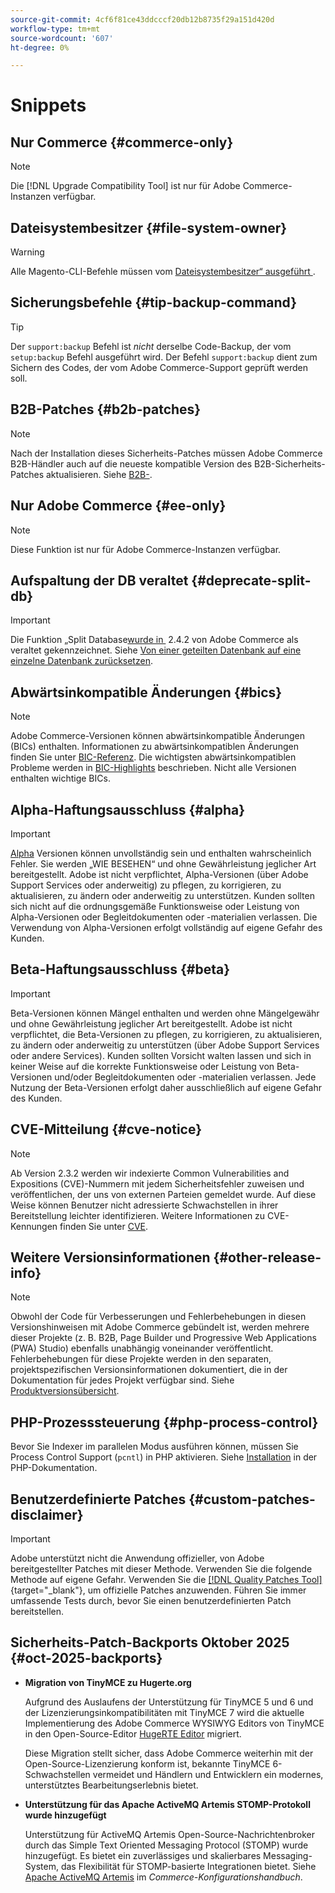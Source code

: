 ```yaml
---
source-git-commit: 4cf6f81ce43ddcccf20db12b8735f29a151d420d
workflow-type: tm+mt
source-wordcount: '607'
ht-degree: 0%

---
```

# Snippets

## Nur Commerce {#commerce-only}

>[!NOTE]
>
>Die [!DNL Upgrade Compatibility Tool] ist nur für Adobe Commerce-Instanzen verfügbar.

<!-- Configuration guide snippets -->

## Dateisystembesitzer {#file-system-owner}

>[!WARNING]
>
>Alle Magento-CLI-Befehle müssen vom [Dateisystembesitzer“ ausgeführt &#x200B;](/help/configuration/cli/config-cli.md#prerequisites).

## Sicherungsbefehle {#tip-backup-command}

>[!TIP]
>
>Der `support:backup` Befehl ist _nicht_ derselbe Code-Backup, der vom `setup:backup` Befehl ausgeführt wird. Der Befehl `support:backup` dient zum Sichern des Codes, der vom Adobe Commerce-Support geprüft werden soll.

## B2B-Patches {#b2b-patches}

>[!NOTE]
>
>Nach der Installation dieses Sicherheits-Patches müssen Adobe Commerce B2B-Händler auch auf die neueste kompatible Version des B2B-Sicherheits-Patches aktualisieren. Siehe [B2B-](https://experienceleague.adobe.com/de/docs/commerce-admin/b2b/release-notes).

## Nur Adobe Commerce {#ee-only}

>[!NOTE]
>
>Diese Funktion ist nur für Adobe Commerce-Instanzen verfügbar.

## Aufspaltung der DB veraltet {#deprecate-split-db}

>[!IMPORTANT]
>
>Die Funktion „Split Database[&#x200B; wurde in &#x200B;](https://community.magento.com/t5/Magento-DevBlog/Deprecation-of-Split-Database-in-Magento-Commerce/ba-p/465187?_ga=2.128934671.2024864496.1657558157-1596100530.1657558157) 2.4.2 von Adobe Commerce als veraltet gekennzeichnet. Siehe [Von einer geteilten Datenbank auf eine einzelne Datenbank zurücksetzen](/help/configuration/storage/revert-split-database.md).

<!-- End of Configuration guide snippets -->

## Abwärtsinkompatible Änderungen {#bics}

>[!NOTE]
>
>Adobe Commerce-Versionen können abwärtsinkompatible Änderungen (BICs) enthalten. Informationen zu abwärtsinkompatiblen Änderungen finden Sie unter [BIC-Referenz](https://developer.adobe.com/commerce/php/development/backward-incompatible-changes/reference/). Die wichtigsten abwärtsinkompatiblen Probleme werden in [BIC-Highlights](https://developer.adobe.com/commerce/php/development/backward-incompatible-changes/) beschrieben. Nicht alle Versionen enthalten wichtige BICs.

## Alpha-Haftungsausschluss {#alpha}

>[!IMPORTANT]
>
>[Alpha](/help/release/versioning-policy.md#alpha-patch-release) Versionen können unvollständig sein und enthalten wahrscheinlich Fehler. Sie werden „WIE BESEHEN“ und ohne Gewährleistung jeglicher Art bereitgestellt. Adobe ist nicht verpflichtet, Alpha-Versionen (über Adobe Support Services oder anderweitig) zu pflegen, zu korrigieren, zu aktualisieren, zu ändern oder anderweitig zu unterstützen. Kunden sollten sich nicht auf die ordnungsgemäße Funktionsweise oder Leistung von Alpha-Versionen oder Begleitdokumenten oder -materialien verlassen. Die Verwendung von Alpha-Versionen erfolgt vollständig auf eigene Gefahr des Kunden.

## Beta-Haftungsausschluss {#beta}

>[!IMPORTANT]
>
>Beta-Versionen können Mängel enthalten und werden ohne Mängelgewähr und ohne Gewährleistung jeglicher Art bereitgestellt. Adobe ist nicht verpflichtet, die Beta-Versionen zu pflegen, zu korrigieren, zu aktualisieren, zu ändern oder anderweitig zu unterstützen (über Adobe Support Services oder andere Services). Kunden sollten Vorsicht walten lassen und sich in keiner Weise auf die korrekte Funktionsweise oder Leistung von Beta-Versionen und/oder Begleitdokumenten oder -materialien verlassen. Jede Nutzung der Beta-Versionen erfolgt daher ausschließlich auf eigene Gefahr des Kunden.

## CVE-Mitteilung {#cve-notice}

>[!NOTE]
>
>Ab Version 2.3.2 werden wir indexierte Common Vulnerabilities and Expositions (CVE)-Nummern mit jedem Sicherheitsfehler zuweisen und veröffentlichen, der uns von externen Parteien gemeldet wurde. Auf diese Weise können Benutzer nicht adressierte Schwachstellen in ihrer Bereitstellung leichter identifizieren. Weitere Informationen zu CVE-Kennungen finden Sie unter [CVE](https://cve.mitre.org/).

## Weitere Versionsinformationen {#other-release-info}

>[!NOTE]
>
>Obwohl der Code für Verbesserungen und Fehlerbehebungen in diesen Versionshinweisen mit Adobe Commerce gebündelt ist, werden mehrere dieser Projekte (z. B. B2B, Page Builder und Progressive Web Applications (PWA) Studio) ebenfalls unabhängig voneinander veröffentlicht. Fehlerbehebungen für diese Projekte werden in den separaten, projektspezifischen Versionsinformationen dokumentiert, die in der Dokumentation für jedes Projekt verfügbar sind. Siehe [Produktversionsübersicht](/help/release/release-notes/overview.md).

## PHP-Prozesssteuerung {#php-process-control}

Bevor Sie Indexer im parallelen Modus ausführen können, müssen Sie Process Control Support (`pcntl`) in PHP aktivieren. Siehe [Installation](https://www.php.net/manual/en/pcntl.installation.php) in der PHP-Dokumentation.

## Benutzerdefinierte Patches {#custom-patches-disclaimer}

>[!IMPORTANT]
>
>Adobe unterstützt nicht die Anwendung offizieller, von Adobe bereitgestellter Patches mit dieser Methode. Verwenden Sie die folgende Methode auf eigene Gefahr. Verwenden Sie die [[!DNL Quality Patches Tool]](https://experienceleague.adobe.com/tools/commerce-quality-patches/index.html?lang=de){target="_blank"}, um offizielle Patches anzuwenden. Führen Sie immer umfassende Tests durch, bevor Sie einen benutzerdefinierten Patch bereitstellen.

## Sicherheits-Patch-Backports Oktober 2025 {#oct-2025-backports}

<!--These fixes were backported to 2.4.8-pe, 2.4.7-p8, and 2.4.6-p13-->

* **Migration von TinyMCE zu Hugerte.org**

  Aufgrund des Auslaufens der Unterstützung für TinyMCE 5 und 6 und der Lizenzierungsinkompatibilitäten mit TinyMCE 7 wird die aktuelle Implementierung des Adobe Commerce WYSIWYG Editors von TinyMCE in den Open-Source-Editor [HugeRTE Editor](https://hugerte.org/) migriert.

  Diese Migration stellt sicher, dass Adobe Commerce weiterhin mit der Open-Source-Lizenzierung konform ist, bekannte TinyMCE 6-Schwachstellen vermeidet und Händlern und Entwicklern ein modernes, unterstütztes Bearbeitungserlebnis bietet.

* **Unterstützung für das Apache ActiveMQ Artemis STOMP-Protokoll wurde hinzugefügt**

  Unterstützung für ActiveMQ Artemis Open-Source-Nachrichtenbroker durch das Simple Text Oriented Messaging Protocol (STOMP) wurde hinzugefügt. Es bietet ein zuverlässiges und skalierbares Messaging-System, das Flexibilität für STOMP-basierte Integrationen bietet. Siehe [Apache ActiveMQ Artemis](https://experienceleague.adobe.com/de/docs/commerce-operations/configuration-guide/message-queues/message-queue-framework#apache-activemq-artemis-stomp) im *Commerce-Konfigurationshandbuch*.
